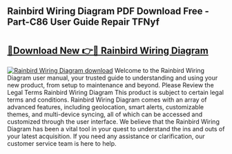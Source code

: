 ## Rainbird Wiring Diagram PDF Download Free - Part-C86 User Guide Repair TFNyf

# <h2><a href="http://dfn7n5y.blite.top/?on=Rainbird+Wiring+Diagram">🔗Download New 👉🔴 Rainbird Wiring Diagram</a></h2>

[![Rainbird Wiring Diagram download](https://i.imgur.com/lujVjoI.png)](http://dfn7n5y.blite.top/?on=Rainbird+Wiring+Diagram)
Welcome to the Rainbird Wiring Diagram user manual, your trusted guide to understanding and using your new product, from setup to maintenance and beyond. Please Review the Legal Terms Rainbird Wiring Diagram This product is subject to certain legal terms and conditions. Rainbird Wiring Diagram comes with an array of advanced features, including geolocation, smart alerts, customizable themes, and multi-device syncing, all of which can be accessed and customized through the user interface. We believe that the Rainbird Wiring Diagram has been a vital tool in your quest to understand the ins and outs of your latest acquisition. If you need any assistance or clarification, our customer service team is here to help.
